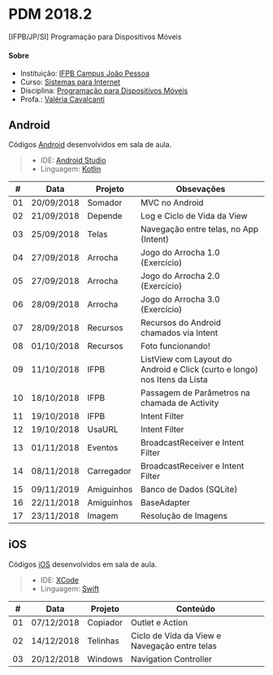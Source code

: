 # **PDM 2018.2**
[IFPB/JP/SI] Programação para Dispositivos Móveis

#### <i class="icon-link"></i> **Sobre**
- Instituição: [IFPB Campus João Pessoa](http://www.ifpb.edu.br/campi/campi/joao-pessoa)
- Curso: [Sistemas para Internet](http://estudante.ifpb.edu.br/cursos/39)
- Disciplina: [Programação para Dispositivos Móveis](http://pdm.valeriacavalcanti.com.br)
- Profa.: [Valéria Cavalcanti](http://valeria.eti.br)


## **Android**
Códigos [Android](https://developer.android.com/index.html) desenvolvidos em sala de aula.
> - IDE: [Android Studio](https://developer.android.com/studio/index.html)
> - Linguagem: [Kotlin](http://kotlinlang.org/docs/reference)

\# | Data | Projeto | Obsevações
--- | --- | --- | ---
01 | 20/09/2018 | Somador | MVC no Android
02 | 21/09/2018 | Depende | Log e Ciclo de Vida da View
03 | 25/09/2018 | Telas | Navegação entre telas, no App (Intent)
04 | 27/09/2018 | Arrocha | Jogo do Arrocha 1.0 (Exercício)
05 | 27/09/2018 | Arrocha | Jogo do Arrocha 2.0 (Exercício)
06 | 28/09/2018 | Arrocha | Jogo do Arrocha 3.0 (Exercício)
07 | 28/09/2018 | Recursos | Recursos do Android chamados via Intent
08 | 01/10/2018 | Recursos | Foto funcionando!
09 | 11/10/2018 | IFPB | ListView com Layout do Android e Click (curto e longo) nos Itens da Lista
10 | 18/10/2018 | IFPB | Passagem de Parâmetros na chamada de Activity
11 | 19/10/2018 | IFPB | Intent Filter
12 | 19/10/2018 | UsaURL | Intent Filter
13 | 01/11/2018 | Eventos | BroadcastReceiver e Intent Filter
14 | 08/11/2018 | Carregador | BroadcastReceiver e Intent Filter
15 | 09/11/2019 | Amiguinhos | Banco de Dados (SQLite)
16 | 22/11/2018 | Amiguinhos | BaseAdapter
17 | 23/11/2018 | Imagem | Resolução de Imagens


## **iOS**
Códigos [iOS](https://developer.apple.com/develop/) desenvolvidos em sala de aula.
> 
> - IDE: [XCode](https://developer.apple.com/xcode/)
> - Linguagem: [Swift](https://www.apple.com/br/swift/)

\# | Data | Projeto | Conteúdo
--- | --- | --- | ---
01 | 07/12/2018 | Copiador | Outlet e Action  
02 | 14/12/2018 | Telinhas | Ciclo de Vida da View e Navegação entre telas
03 | 20/12/2018 | Windows | Navigation Controller
